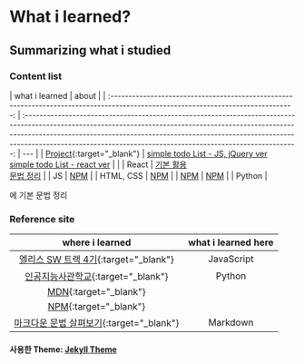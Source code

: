 # What i learned?

## Summarizing what i studied

### Content list

|                                                           what i learned                                                           |                                                                                                                                                          about                                                                                                                                                          |
| :--------------------------------------------------------------------------------------------------------------------------------: | :---------------------------------------------------------------------------------------------------------------------------------------------------------------------------------------------------------------------------------------------------------------------------------------------------------------------: | --- |
| <a href="https://github.com/leekh8/leekh8.github.io/tree/main/assets/lib/project/" target="\_blank">Project</a>{:target="\_blank"} | <a href="https://github.com/leekh8/leekh8.github.io/tree/main/assets/lib/project/JS/jQuery/todoList" target="\_blank">simple todo List - JS, jQuery ver</a> <br> <a href="https://github.com/leekh8/leekh8.github.io/tree/main/assets/lib/project/react/todolist/src" target="\_blank">simple todo List - react ver</a> |     |
|                                                               React                                                                |                 <a href="https://github.com/leekh8/leekh8.github.io/blob/main/assets/lib/code/react/react-grammar.jsx" target="\_blank">기본 활용</a><br><a href="https://github.com/leekh8/leekh8.github.io/blob/main/assets/lib/code/react/react-utilizing-basic.jsx" target="\_blank">문법 정리</a>                  |
|                                                                 JS                                                                 |                                                                                                                                <a href="https://www.npmjs.com/" target="_blank">NPM</a>                                                                                                                                 |
|                                                             HTML, CSS                                                              |                                                                                                                                <a href="https://www.npmjs.com/" target="_blank">NPM</a>                                                                                                                                 |
|                                                   [NPM](https://www.npmjs.com/)                                                    |                                                                                                                                <a href="https://www.npmjs.com/" target="_blank">NPM</a>                                                                                                                                 |
|                                                               Python                                                               |

에 기본 문법 정리

### Reference site

|                                                                                         where i learned                                                                                         | what i learned here |
| :---------------------------------------------------------------------------------------------------------------------------------------------------------------------------------------------: | :-----------------: |
|                                                                [엘리스 SW 트랙 4기](https://elice.training/){:target="\_blank"}                                                                 |     JavaScript      |
|                                                                [인공지능사관학교](https://gj-aischool.or.kr/){:target="\_blank"}                                                                |       Python        |
|                                                                   [MDN](https://developer.mozilla.org/ko/){:target="\_blank"}                                                                   |                     |
|                                                                        [NPM](https://www.npmjs.com/){:target="\_blank"}                                                                         |                     |
| [마크다운 문법 살펴보기](https://docs.github.com/en/get-started/writing-on-github/getting-started-with-writing-and-formatting-on-github/basic-writing-and-formatting-syntax){:target="\_blank"} |      Markdown       |

#### 사용한 Theme: [Jekyll Theme](./Chirpy-README.md)
